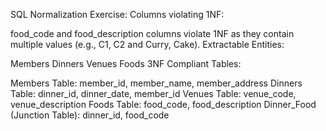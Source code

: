 
SQL Normalization Exercise:
Columns violating 1NF:

food_code and food_description columns violate 1NF as they contain multiple values (e.g., C1, C2 and Curry, Cake).
Extractable Entities:

Members
Dinners
Venues
Foods
3NF Compliant Tables:

Members Table: member_id, member_name, member_address
Dinners Table: dinner_id, dinner_date, member_id
Venues Table: venue_code, venue_description
Foods Table: food_code, food_description
Dinner_Food (Junction Table): dinner_id, food_code
